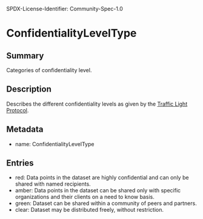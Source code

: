 SPDX-License-Identifier: Community-Spec-1.0

# ConfidentialityLevelType

## Summary

Categories of confidentiality level.

## Description

Describes the different confidentiality levels as given by the
[Traffic Light Protocol](https://en.wikipedia.org/wiki/Traffic_Light_Protocol).

## Metadata

- name: ConfidentialityLevelType

## Entries

- red: Data points in the dataset are highly confidential and can only be shared with named recipients.
- amber: Data points in the dataset can be shared only with specific organizations and their clients on a need to know basis.
- green: Dataset can be shared within a community of peers and partners.
- clear: Dataset may be distributed freely, without restriction.
